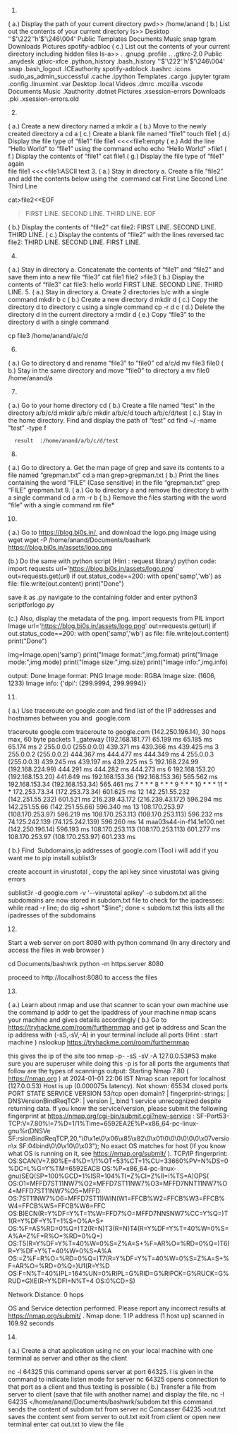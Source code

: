 1.
( a.) Display the path of your current directory
   pwd>> /home/anand
( b.) List out the contents of your current directory
   ls>> Desktop    ''$'\222''h'$'\246\004'   Public            Templates
 Documents   Music                    snap              tgram
 Downloads   Pictures                 spotify-adbloc
( c.) List out the contents of your current directory including hidden files
  ls-a>>     .               .gnupg                   .profile
 ..              .gtkrc-2.0               Public
 .anydesk        .gtkrc-xfce              .python_history
 .bash_history  ''$'\222''h'$'\246\004'   snap
 .bash_logout    .ICEauthority            spotify-adblock
 .bashrc         .icons                   .sudo_as_admin_successful
 .cache          .ipython                 Templates
 .cargo          .jupyter                 tgram
 .config         .linuxmint               .var
 Desktop         .local                   Videos
 .dmrc           .mozilla                 .vscode
 Documents       Music                    .Xauthority
 .dotnet         Pictures                 .xsession-errors
 Downloads       .pki                     .xsession-errors.old

2.
( a.) Create a new directory named a
   mkdir a
( b.) Move to the newly created directory a
   cd a
( c.) Create a blank file named “file1”
    touch file1
( d.) Display the file type of “file1”
     file file1 <<<<file1:empty
( e.) Add the line “Hello World” to “file1” using the command echo
   echo “Hello World”  >file1
( f.) Display the contents of “file1”
   cat file1
( g.) Display the file type of “file1” again   
   file file1  <<<<file1:ASCII text
3.
( a.) Stay in directory a. Create a file “file2” and add the contents below using the  command cat
First Line Second Line Third Line
   
   cat>file2<<EOF 
 > FIRST LINE.
 > SECOND LINE.
 > THIRD LINE.
 > EOF

( b.) Display the contents of “file2”
  cat file2:
FIRST LINE.
SECOND LINE.
THIRD LINE.
( c.) Display the contents of “file2” with the lines reversed
  tac file2:
  THIRD LINE.
  SECOND LINE.
  FIRST LINE.


4.
( a.) Stay in directory a. Concatenate the contents of “file1” and “file2” and save them into a new file “file3”
  cat file1 file2 >file3
( b.) Display the contents of “file3”
  cat file3:
     hello world
     FIRST LINE.
    SECOND LINE.
    THIRD LINE.
5.
( a.) Stay in directory a. Create 2 directories b/c with a single command
mkdir b c
( b.) Create a new directory d
 mkdir d
( c.) Copy the directory d to directory c using a single command
 cp -r d c
( d.) Delete the directory d in the current directory a
  rmdir d
( e.) Copy “file3” to the directory d with a single command

   cp file3 /home/anand/a/c/d


6.
( a.) Go to directory d and rename “file3” to “file0”
cd a/c/d
mv file3 file0
( b.) Stay in the same directory and move “file0” to directory a
  mv file0 /home/anand/a


7.
( a.) Go to your home directory
 cd
( b.) Create a file named “test” in the directory a/b/c/d
  mkdir a/b/c
  mkdir a/b/c/d
  touch a/b/c/d/test
( c.) Stay in the home directory. Find and display the path of “test”
  cd
 find ~/ -name "test" -type f

      result  :/home/anand/a/b/c/d/test

8.
( a.) Go to directory a. Get the man page of grep and save its contents to a file named “grepman.txt”
   cd a
   man grep>grepman.txt
( b.) Print the lines containing the word “FILE” (Case sensitive) in the file “grepman.txt”
   grep “FILE” grepman.txt
9.
( a.) Go to directory a and remove the directory b with a single command
   cd a
   rm -r b
( b.) Remove the files starting with the word “file” with a single
command
   rm file*

10.
( a.) Go to https://blog.bi0s.in/  and download the logo.png image using wget
     wget -P /home/anand/Documents/bashwrk https://blog.bi0s.in/assets/logo.png

(b.) Do the same with python script (Hint : request library)
  python code:
import requests
url='https://blog.bi0s.in/assets/logo.png'
out=requests.get(url)
if out.status_code==200:
   with open('samp','wb') as file:
     file.write(out.content)
     print("Done") 
  
save it as .py
navigate  to the containing folder and enter
  python3 scriptforlogo.py

(c.) Also, display the metadata of the png.
import requests
from PIL import Image
url='https://blog.bi0s.in/assets/logo.png'
out=requests.get(url)
if out.status_code==200:
  with open('samp','wb') as file:
  file.write(out.content)
  print("Done") 

  img=Image.open('samp')
  print("Image format:",img.format)
  print("Image mode:",img.mode)
  print("Image size:",img.size)
  print("Image info:",img.info)

output:
Done
Image format: PNG
Image mode: RGBA
Image size: (1606, 1233)
Image info: {'dpi': (299.9994, 299.9994)}

11.
( a.) Use traceroute on google.com and find list of the IP addresses and hostnames between you and  google.com

traceroute google.com
traceroute to google.com (142.250.196.14), 30 hops max, 60 byte packets
 1  _gateway (192.168.181.77)  65.199 ms  65.185 ms  65.174 ms
 2  255.0.0.0 (255.0.0.0)  439.371 ms  439.366 ms  439.425 ms
 3  255.0.0.2 (255.0.0.2)  444.367 ms  444.477 ms  444.349 ms
 4  255.0.0.3 (255.0.0.3)  439.245 ms  439.197 ms  439.225 ms
 5  192.168.224.99 (192.168.224.99)  444.291 ms  444.282 ms  444.273 ms
 6  192.168.153.20 (192.168.153.20)  441.649 ms 192.168.153.36 (192.168.153.36)  565.562 ms 192.168.153.34 (192.168.153.34)  565.461 ms
 7  * * *
 8  * * *
 9  * * *
10  * * *
11  * * 172.253.73.34 (172.253.73.34)  601.625 ms
12  142.251.55.232 (142.251.55.232)  601.521 ms 216.239.43.172 (216.239.43.172)  596.294 ms 142.251.55.66 (142.251.55.66)  596.340 ms
13  108.170.253.97 (108.170.253.97)  596.219 ms 108.170.253.113 (108.170.253.113)  596.232 ms 74.125.242.139 (74.125.242.139)  596.260 ms
14  maa03s44-in-f14.1e100.net (142.250.196.14)  596.193 ms 108.170.253.113 (108.170.253.113)  601.277 ms 108.170.253.97 (108.170.253.97)  601.233 ms







( b.) Find  Subdomains,ip addresses of google.com (Tool i will add if you want me to
 pip install sublist3r

create account in virustotal , copy the api key since virustotal was giving errors

sublist3r -d google.com -v '--virustotal apikey' -o subdom.txt
all the subdomains  are now stored in subdom.txt file
to check for the ipadresses:
while read -r line; do dig +short "$line"; done < subdom.txt
this lists all the ipadresses of the subdomains

12.
Start a web server on port 8080 with python command
(In any directory and access the files in web browser )

cd Documents/bashwrk
python -m https.server 8080

proceed to http://localhost:8080 to access the files

13.
( a.) Learn about nmap and use that scanner to scan your own machine
   use the command   ip addr to get the ipaddress of your machine
    nmap <your ip>  scans your machine and gives detaiils accordingly
( b.) Go to https://tryhackme.com/room/furthernmap and get ip address and
Scan the ip address with (-sS,-sV,-A) in your terminal include all ports
(Hint : start machine )
nslookup https://tryhackme.com/room/furthernmap

 this gives the ip of the site too
nmap -p- -sS -sV -A 127.0.0.53#53
make sure you are superuser while doing this
-p is for all ports the arguments that follow are the types of scannings
output:
Starting Nmap 7.80 ( https://nmap.org ) at 2024-01-01 22:06 IST
Nmap scan report for localhost (127.0.0.53)
Host is up (0.000075s latency).
Not shown: 65534 closed ports
PORT   STATE SERVICE VERSION
53/tcp open  domain?
| fingerprint-strings: 
|   DNSVersionBindReqTCP: 
|     version
|_    bind
1 service unrecognized despite returning data. If you know the service/version, please submit the following fingerprint at https://nmap.org/cgi-bin/submit.cgi?new-service :
SF-Port53-TCP:V=7.80%I=7%D=1/1%Time=6592EA2E%P=x86_64-pc-linux-gnu%r(DNSVe
SF:rsionBindReqTCP,20,"\0\x1e\0\x06\x85\x82\0\x01\0\0\0\0\0\0\x07version\x
SF:04bind\0\0\x10\0\x03");
No exact OS matches for host (If you know what OS is running on it, see https://nmap.org/submit/ ).
TCP/IP fingerprint:
OS:SCAN(V=7.80%E=4%D=1/1%OT=53%CT=1%CU=33660%PV=N%DS=0%DC=L%G=Y%TM=6592EACB
OS:%P=x86_64-pc-linux-gnu)SEQ(SP=100%GCD=1%ISR=104%TI=Z%CI=Z%II=I%TS=A)OPS(
OS:O1=MFFD7ST11NW7%O2=MFFD7ST11NW7%O3=MFFD7NNT11NW7%O4=MFFD7ST11NW7%O5=MFFD
OS:7ST11NW7%O6=MFFD7ST11)WIN(W1=FFCB%W2=FFCB%W3=FFCB%W4=FFCB%W5=FFCB%W6=FFC
OS:B)ECN(R=Y%DF=Y%T=1%W=FFD7%O=MFFD7NNSNW7%CC=Y%Q=)T1(R=Y%DF=Y%T=1%S=O%A=S+
OS:%F=AS%RD=0%Q=)T2(R=N)T3(R=N)T4(R=Y%DF=Y%T=40%W=0%S=A%A=Z%F=R%O=%RD=0%Q=)
OS:T5(R=Y%DF=Y%T=40%W=0%S=Z%A=S+%F=AR%O=%RD=0%Q=)T6(R=Y%DF=Y%T=40%W=0%S=A%A
OS:=Z%F=R%O=%RD=0%Q=)T7(R=Y%DF=Y%T=40%W=0%S=Z%A=S+%F=AR%O=%RD=0%Q=)U1(R=Y%D
OS:F=N%T=40%IPL=164%UN=0%RIPL=G%RID=G%RIPCK=G%RUCK=G%RUD=G)IE(R=Y%DFI=N%T=4
OS:0%CD=S)

Network Distance: 0 hops

OS and Service detection performed. Please report any incorrect results at https://nmap.org/submit/ .
Nmap done: 1 IP address (1 host up) scanned in 169.92 seconds

14.
( a.) Create a chat application using nc on your local machine with one terminal as server and other as the client

   nc -l 64325
   this command opens server at port 64325. l is given in the command to indicate listen mode for server
   nc <servername> 64325   opens connection to that port as a client and thus texting is possible
( b.) Transfer a file from server to client (save that file with another name) and display the file.
    nc -l 64235 </home/anand/Documents/bashwrk/subdom.txt 
    this command sends the content of subdom.txt from server
   nc Concasser 64235 >out.txt
   saves the content sent from server to out.txt
   exit from client or open new terminal enter cat out.txt to view the file
  

